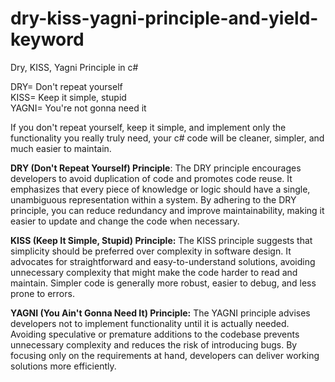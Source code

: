 # dry-kiss-yagni-principle-and-yield-keyword
Dry, KISS, Yagni Principle in c#

DRY= Don't repeat yourself<br />
KISS= Keep it simple, stupid<br />
YAGNI= You're not gonna need it<br />

<p>If you don't repeat yourself, keep it simple, and implement only the functionality you really truly need, 
your c# code will be cleaner, simpler, and much easier to maintain.</p>

<p> <strong>DRY (Don't Repeat Yourself) Principle</strong>:
The DRY principle encourages developers to avoid duplication of code and promotes code reuse. It emphasizes that every piece of knowledge or logic should have a single, unambiguous representation within a system. By adhering to the DRY principle, you can reduce redundancy and improve maintainability, making it easier to update and change the code when necessary.</p>

<p><strong> KISS (Keep It Simple, Stupid) Principle:</strong>
The KISS principle suggests that simplicity should be preferred over complexity in software design. It advocates for straightforward and easy-to-understand solutions, avoiding unnecessary complexity that might make the code harder to read and maintain. Simpler code is generally more robust, easier to debug, and less prone to errors.</p>

<p><strong>YAGNI (You Ain't Gonna Need It) Principle:</strong>
The YAGNI principle advises developers not to implement functionality until it is actually needed. Avoiding speculative or premature additions to the codebase prevents unnecessary complexity and reduces the risk of introducing bugs. By focusing only on the requirements at hand, developers can deliver working solutions more efficiently.</p>
      

